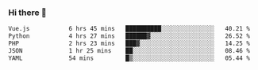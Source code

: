 ### Hi there 👋

<!--START_SECTION:waka-->

```txt
Vue.js           6 hrs 45 mins   ██████████░░░░░░░░░░░░░░░   40.21 %
Python           4 hrs 27 mins   ██████▓░░░░░░░░░░░░░░░░░░   26.52 %
PHP              2 hrs 23 mins   ███▓░░░░░░░░░░░░░░░░░░░░░   14.25 %
JSON             1 hr 25 mins    ██░░░░░░░░░░░░░░░░░░░░░░░   08.46 %
YAML             54 mins         █▒░░░░░░░░░░░░░░░░░░░░░░░   05.44 %
```

<!--END_SECTION:waka-->

<!--
**Jonas-VanHaeken/Jonas-VanHaeken** is a ✨ _special_ ✨ repository because its `README.md` (this file) appears on your GitHub profile.

Here are some ideas to get you started:

- 🔭 I’m currently working on ...
- 🌱 I’m currently learning ...
- 👯 I’m looking to collaborate on ...
- 🤔 I’m looking for help with ...
- 💬 Ask me about ...
- 📫 How to reach me: ...
- 😄 Pronouns: ...
- ⚡ Fun fact: ...
-->
